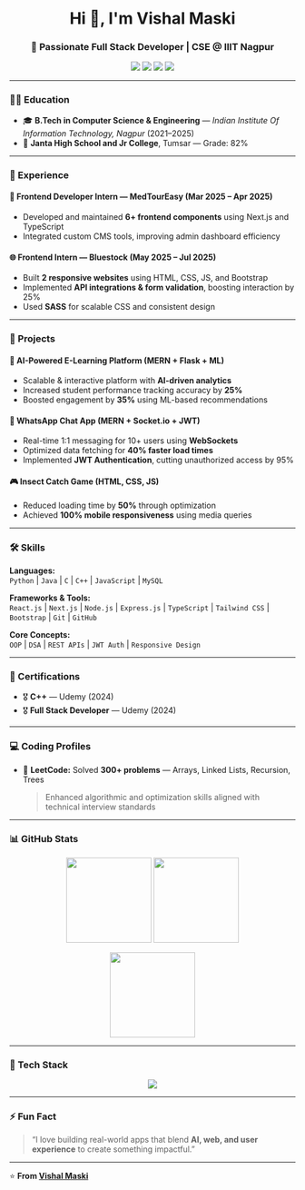 <!-- Profile README for Vishal Maski -->

<h1 align="center">Hi 👋, I'm Vishal Maski</h1>
<h3 align="center">🚀 Passionate Full Stack Developer | CSE @ IIIT Nagpur</h3>

<p align="center">
  <a href="mailto:vishalmaski7633@gmail.com"><img src="https://img.shields.io/badge/Email-vishalmaski7633@gmail.com-red?style=for-the-badge&logo=gmail"></a>
  <a href="https://www.linkedin.com/in/vishal-maski"><img src="https://img.shields.io/badge/LinkedIn-Vishal%20Maski-blue?style=for-the-badge&logo=linkedin"></a>
  <a href="https://github.com/VishalMaski25"><img src="https://img.shields.io/badge/GitHub-VishalMaski25-black?style=for-the-badge&logo=github"></a>
  <a href="https://yourportfolio.com"><img src="https://img.shields.io/badge/Portfolio-Visit-lightgrey?style=for-the-badge&logo=firefox"></a>
</p>

---

### 🧑‍🎓 Education
- 🎓 **B.Tech in Computer Science & Engineering** — *Indian Institute Of Information Technology, Nagpur* (2021–2025)  
- 🏫 **Janta High School and Jr College**, Tumsar — Grade: 82%

---

### 💼 Experience
#### 🧩 **Frontend Developer Intern — MedTourEasy (Mar 2025 – Apr 2025)**
- Developed and maintained **6+ frontend components** using Next.js and TypeScript  
- Integrated custom CMS tools, improving admin dashboard efficiency

#### 🌐 **Frontend Intern — Bluestock (May 2025 – Jul 2025)**
- Built **2 responsive websites** using HTML, CSS, JS, and Bootstrap  
- Implemented **API integrations & form validation**, boosting interaction by 25%  
- Used **SASS** for scalable CSS and consistent design

---

### 🚀 Projects
#### 🧠 **AI-Powered E-Learning Platform (MERN + Flask + ML)**
- Scalable & interactive platform with **AI-driven analytics**  
- Increased student performance tracking accuracy by **25%**  
- Boosted engagement by **35%** using ML-based recommendations  

#### 💬 **WhatsApp Chat App (MERN + Socket.io + JWT)**
- Real-time 1:1 messaging for 10+ users using **WebSockets**  
- Optimized data fetching for **40% faster load times**  
- Implemented **JWT Authentication**, cutting unauthorized access by 95%

#### 🎮 **Insect Catch Game (HTML, CSS, JS)**
- Reduced loading time by **50%** through optimization  
- Achieved **100% mobile responsiveness** using media queries

---

### 🛠️ Skills

**Languages:**  
`Python` | `Java` | `C` | `C++` | `JavaScript` | `MySQL`

**Frameworks & Tools:**  
`React.js` | `Next.js` | `Node.js` | `Express.js` | `TypeScript` | `Tailwind CSS` | `Bootstrap` | `Git` | `GitHub`

**Core Concepts:**  
`OOP` | `DSA` | `REST APIs` | `JWT Auth` | `Responsive Design`

---

### 📜 Certifications
- 🎖️ **C++** — Udemy (2024)  
- 🎖️ **Full Stack Developer** — Udemy (2024)

---

### 💻 Coding Profiles
- 🧩 **LeetCode:** Solved **300+ problems** — Arrays, Linked Lists, Recursion, Trees  
  > Enhanced algorithmic and optimization skills aligned with technical interview standards  

---

### 📊 GitHub Stats

<p align="center">
  <img src="https://github-readme-stats.vercel.app/api?username=VishalMaski25&show_icons=true&theme=radical" height="150"/>
  <img src="https://github-readme-streak-stats.herokuapp.com/?user=VishalMaski25&theme=radical" height="150"/>
</p>

<p align="center">
  <img src="https://github-readme-stats.vercel.app/api/top-langs/?username=VishalMaski25&layout=compact&theme=radical" height="150"/>
</p>

---

### 🧠 Tech Stack
<p align="center">
  <img src="https://skillicons.dev/icons?i=js,ts,react,nextjs,nodejs,express,mongodb,python,cpp,java,git,github,bootstrap,tailwind,vscode" />
</p>

---

### ⚡ Fun Fact
> “I love building real-world apps that blend **AI, web, and user experience** to create something impactful.”

---

⭐️ **From [Vishal Maski](https://github.com/VishalMaski25)**
